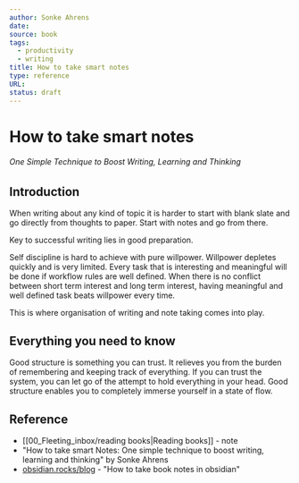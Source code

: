```yaml
---
author: Sonke Ahrens
date: 
source: book
tags:
  - productivity
  - writing
title: How to take smart notes
type: reference
URL: 
status: draft
---
```


# How to take smart notes

###### One Simple Technique to Boost Writing, Learning and Thinking

## Introduction

When writing about any kind of topic it is harder to start with blank slate and go directly from thoughts to paper. Start with notes and go from there.

Key to successful writing lies in good preparation.

Self discipline is hard to achieve with pure willpower. Willpower depletes quickly and is very limited. Every task that is interesting and meaningful will be done if workflow rules are well defined. When there is no conflict between short term interest and long term interest, having meaningful and well defined task beats willpower every time.

This is where organisation of writing and note taking comes into play.

## Everything you need to know

Good structure is something you can trust. It relieves you from the burden of remembering and keeping track of everything. If you can trust the system, you can let go of the attempt to hold everything in your head. Good structure enables you to completely immerse yourself in a state of flow.

## Reference

- [[00_Fleeting_inbox/reading books|Reading books]] - note
- "How to take smart Notes: One simple technique to boost writing, learning and thinking" by Sonke Ahrens
-  [obsidian.rocks/blog](https://obsidian.rocks/how-to-take-book-notes-in-obsidian/) - "How to take book notes in obsidian"
